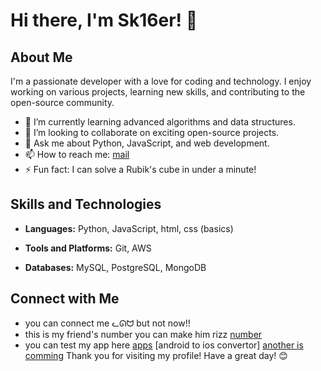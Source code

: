 # Hi there, I'm Sk16er! 👋

## About Me
I'm a passionate developer with a love for coding and technology. I enjoy working on various projects, learning new skills, and contributing to the open-source community.

- 🌱 I’m currently learning advanced algorithms and data structures.
- 👯 I’m looking to collaborate on exciting open-source projects.
- 💬 Ask me about Python, JavaScript, and web development.
- 📫 How to reach me: [mail](shushankkumar039@gmail.com)
- ⚡ Fun fact: I can solve a Rubik's cube in under a minute!

## Skills and Technologies
- **Languages:** Python, JavaScript, html, css (basics)

- **Tools and Platforms:** Git, AWS
- **Databases:** MySQL, PostgreSQL, MongoDB
  


## Connect with Me
- you can connect me ᓚᘏᗢ but not now!!
- this is my friend's number you can make him rizz [number](9813542318)
- you can test my app here [apps](https://www.amazon.com/gp/product/B0DVC9TFNT) [android to ios convertor] [another is comming](fuckyou)
Thank you for visiting my profile! Have a great day! 😊
